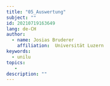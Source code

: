 ```yaml
---
title: "05_Auswertung"
subject: ""
id: 20210719163649
lang: de-CH
author:
  - name: Josias Bruderer
    affiliation:  Universität Luzern
keywords:
  - unilu
topics:
   - 
description: ""
---
```



